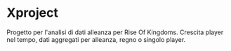 # Xproject
Progetto per l'analisi di dati alleanza per Rise Of Kingdoms. Crescita player nel tempo, dati aggregati per alleanza, regno o singolo player.

